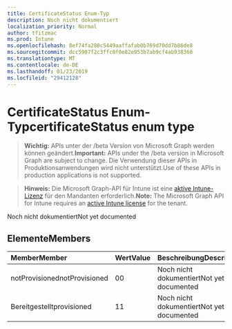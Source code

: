 ```yaml
---
title: CertificateStatus Enum-Typ
description: Noch nicht dokumentiert
localization_priority: Normal
author: tfitzmac
ms.prod: Intune
ms.openlocfilehash: 8ef74fa280c5449aaffafab0b769d70dd7b86de8
ms.sourcegitcommit: dcc5907f2c3ffc0f0e82e953b7ab9cf4ab938360
ms.translationtype: MT
ms.contentlocale: de-DE
ms.lasthandoff: 01/23/2019
ms.locfileid: "29412128"
---
```

# <a name="certificatestatus-enum-type"></a><span data-ttu-id="fece1-103">CertificateStatus Enum-Typ</span><span class="sxs-lookup"><span data-stu-id="fece1-103">certificateStatus enum type</span></span>

> <span data-ttu-id="fece1-104">**Wichtig:** APIs unter der /beta Version von Microsoft Graph werden können geändert.</span><span class="sxs-lookup"><span data-stu-id="fece1-104">**Important:** APIs under the /beta version in Microsoft Graph are subject to change.</span></span> <span data-ttu-id="fece1-105">Die Verwendung dieser APIs in Produktionsanwendungen wird nicht unterstützt.</span><span class="sxs-lookup"><span data-stu-id="fece1-105">Use of these APIs in production applications is not supported.</span></span>

> <span data-ttu-id="fece1-106">**Hinweis:** Die Microsoft Graph-API für Intune ist eine [aktive Intune-Lizenz](https://go.microsoft.com/fwlink/?linkid=839381) für den Mandanten erforderlich.</span><span class="sxs-lookup"><span data-stu-id="fece1-106">**Note:** The Microsoft Graph API for Intune requires an [active Intune license](https://go.microsoft.com/fwlink/?linkid=839381) for the tenant.</span></span>

<span data-ttu-id="fece1-107">Noch nicht dokumentiert</span><span class="sxs-lookup"><span data-stu-id="fece1-107">Not yet documented</span></span>

## <a name="members"></a><span data-ttu-id="fece1-108">Elemente</span><span class="sxs-lookup"><span data-stu-id="fece1-108">Members</span></span>
|<span data-ttu-id="fece1-109">Member</span><span class="sxs-lookup"><span data-stu-id="fece1-109">Member</span></span>|<span data-ttu-id="fece1-110">Wert</span><span class="sxs-lookup"><span data-stu-id="fece1-110">Value</span></span>|<span data-ttu-id="fece1-111">Beschreibung</span><span class="sxs-lookup"><span data-stu-id="fece1-111">Description</span></span>|
|:---|:---|:---|
|<span data-ttu-id="fece1-112">notProvisioned</span><span class="sxs-lookup"><span data-stu-id="fece1-112">notProvisioned</span></span>|<span data-ttu-id="fece1-113">0</span><span class="sxs-lookup"><span data-stu-id="fece1-113">0</span></span>|<span data-ttu-id="fece1-114">Noch nicht dokumentiert</span><span class="sxs-lookup"><span data-stu-id="fece1-114">Not yet documented</span></span>|
|<span data-ttu-id="fece1-115">Bereitgestellt</span><span class="sxs-lookup"><span data-stu-id="fece1-115">provisioned</span></span>|<span data-ttu-id="fece1-116">1</span><span class="sxs-lookup"><span data-stu-id="fece1-116">1</span></span>|<span data-ttu-id="fece1-117">Noch nicht dokumentiert</span><span class="sxs-lookup"><span data-stu-id="fece1-117">Not yet documented</span></span>|




